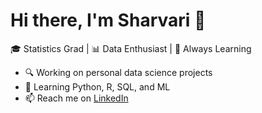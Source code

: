 # Hi there, I'm Sharvari 👋

🎓 Statistics Grad | 📊 Data Enthusiast | 🧠 Always Learning

- 🔍 Working on personal data science projects
- 🌱 Learning Python, R, SQL, and ML
- 📫 Reach me on [LinkedIn](https://www.linkedin.com/in/sharvari-kulkarni-90613b219/)
